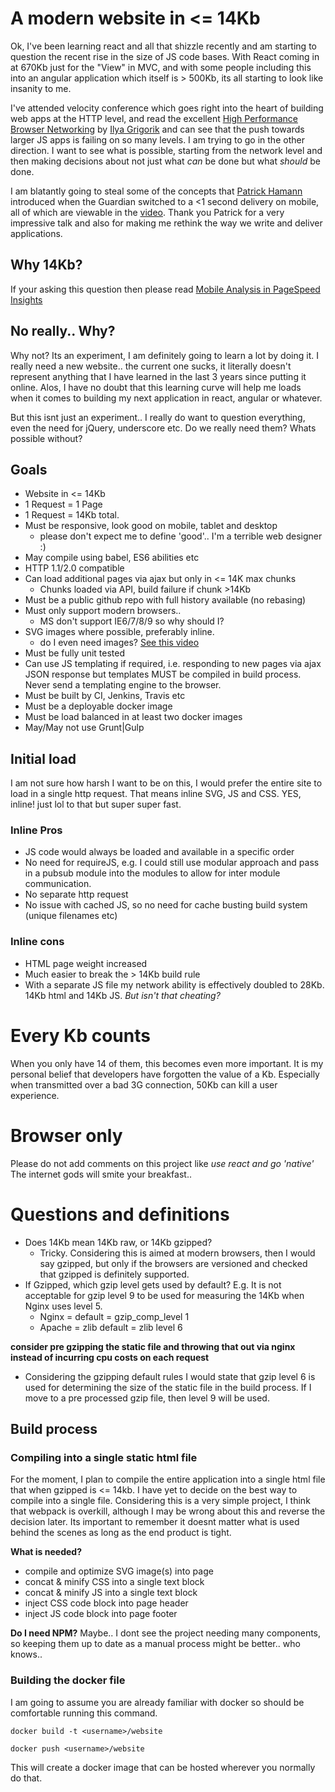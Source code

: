 # A modern website in &lt;= 14Kb

Ok, I've been learning react and all that shizzle recently and am starting to question the recent rise in the size of JS code bases. With React coming in at 670Kb just for the "View" in MVC, and with some people including this into an angular application which itself is &gt; 500Kb, its all starting to look like insanity to me.
 
I've attended velocity conference which goes right into the heart of building web apps at the HTTP level, and read the excellent [High Performance Browser Networking](http://shop.oreilly.com/product/0636920028048.do) by [Ilya Grigorik](https://www.igvita.com) and can see that the push towards larger JS apps is failing on so many levels. I am trying to go in the other direction. I want to see what is possible, starting from the network level and then making decisions about not just what _can_ be done but what _should_ be done.
 
I am blatantly going to steal some of the concepts that [Patrick Hamann](https://twitter.com/patrickhamann) introduced when the Guardian switched to a &lt;1 second delivery on mobile, all of which are viewable in the [video](https://www.youtube.com/watch?v=dfweWyVScaI). Thank you Patrick for a very impressive talk and also for making me rethink the way we write and deliver applications.

## Why 14Kb?
If your asking this question then please read [Mobile Analysis in PageSpeed Insights](https://developers.google.com/speed/docs/insights/mobile)

## No really.. Why?
Why not? Its an experiment, I am definitely going to learn a lot by doing it. I really need a new website.. the current one sucks, it literally doesn't represent anything that I have learned in the last 3 years since putting it online. Alos, I have no doubt that this learning curve will help me loads when it comes to building my next application in react, angular or whatever.
 
But this isnt just an experiment.. I really do want to question everything, even the need for jQuery, underscore etc. Do we really need them? Whats possible without?   

## Goals

- Website in <= 14Kb
- 1 Request = 1 Page
- 1 Request = 14Kb total.
- Must be responsive, look good on mobile, tablet and desktop
    - please don't expect me to define 'good'.. I'm a terrible web designer :)
- May compile using babel, ES6 abilities etc
- HTTP 1.1/2.0 compatible
- Can load additional pages via ajax but only in <= 14K max chunks
    - Chunks loaded via API, build failure if chunk >14Kb
- Must be a public github repo with full history available (no rebasing)
- Must only support modern browsers..
    - MS don't support IE6/7/8/9 so why should I?
- SVG images where possible, preferably inline.
    - do I even need images? [See this video](https://www.youtube.com/watch?v=JSaMl2OKjfQ)
- Must be fully unit tested
- Can use JS templating if required, i.e. responding to new pages via ajax JSON response but templates MUST be compiled in build process. Never send a templating engine to the browser.
- Must be built by CI, Jenkins, Travis etc
- Must be a deployable docker image
- Must be load balanced in at least two docker images
- May/May not use Grunt|Gulp
  
## Initial load
I am not sure how harsh I want to be on this, I would prefer the entire site to load in a single http request. That means inline SVG, JS and CSS. YES, inline! just lol to that but super super fast.

### Inline Pros
- JS code would always be loaded and available in a specific order
- No need for requireJS, e.g. I could still use modular approach and pass in a pubsub module into the modules to allow for inter module communication. 
- No separate http request
- No issue with cached JS, so no need for cache busting build system (unique filenames etc)

### Inline cons
- HTML page weight increased
- Much easier to break the > 14Kb build rule
- With a separate JS file my network ability is effectively doubled to 28Kb. 14Kb html and 14Kb JS. _But isn't that cheating?_     

# Every Kb counts
When you only have 14 of them, this becomes even more important. It is my personal belief that developers have forgotten the value of a Kb. Especially when transmitted over a bad 3G connection, 50Kb can kill a user experience.

# Browser only
Please do not add comments on this project like _use react and go 'native'_ The internet gods will smite your breakfast..

# Questions and definitions
- Does 14Kb mean 14Kb raw, or 14Kb gzipped?
    - Tricky. Considering this is aimed at modern browsers, then I would say gzipped, but only if the browsers are versioned and checked that gzipped is definitely supported.
- If Gzipped, which gzip level gets used by default? E.g. It is not acceptable for gzip level 9 to be used for measuring the 14Kb when Nginx uses level 5.
    - Nginx = default = gzip_comp_level 1
    - Apache = zlib default = zlib level 6
    

__consider pre gzipping the static file and throwing that out via nginx instead of incurring cpu costs on each request__

- Considering the gzipping default rules I would state that gzip level 6 is used for determining the size of the static file in the build process. If I move to a pre processed gzip file, then level 9 will be used.


## Build process

### Compiling into a single static html file
For the moment, I plan to compile the entire application into a single html file that when gzipped is &lt;= 14kb. I have yet to decide on the best way to compile into a single file. Considering this is a very simple project, I think that webpack is overkill, although I may be wrong about this and reverse the decision later. Its important to remember it doesnt matter what is used behind the scenes as long as the end product is tight.

**What is needed?**
- compile and optimize SVG image(s) into page
- concat &amp; minify CSS into a single text block
- concat &amp; minify JS into a single text block
- inject CSS code block into page header
- inject JS code block into page footer

**Do I need NPM?**
Maybe.. I dont see the project needing many components, so keeping them up to date as a manual process might be better.. who knows.. 

### Building the docker file
I am going to assume you are already familiar with docker so should be comfortable running this command.

    docker build -t <username>/website
   
    docker push <username>/website    

This will create a docker image that can be hosted wherever you normally do that.


 